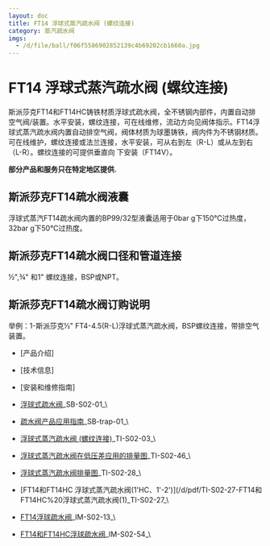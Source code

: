 ```yaml
---
layout: doc
title: FT14 浮球式蒸汽疏水阀 (螺纹连接)
category: 蒸汽疏水阀
imgs:
  - /d/file/ball/f06f5586902852139c4b69202cb1660a.jpg
---
```


# FT14 浮球式蒸汽疏水阀 (螺纹连接)

斯派莎克FT14和FT14HC铸铁材质浮球式疏水阀，全不锈钢内部件，内置自动排空气阀/装置。水平安装，螺纹连接，可在线维修，流动方向见阀体指示。FT14浮球式蒸汽疏水阀内置自动排空气阀，阀体材质为球墨铸铁，阀内件为不锈钢材质。可在线维护，螺纹连接或法兰连接，水平安装，可从右到左（R-L）或从左到右（L-R）。螺纹连接的可提供垂直向 下安装（FT14V）。

**部分产品和服务只在特定地区提供.**

## 斯派莎克FT14疏水阀液囊

浮球式蒸汽FT14疏水阀内置的BP99/32型液囊适用于0bar g下150℃过热度，32bar g下50℃过热度。

## 斯派莎克FT14疏水阀口径和管道连接

½",¾" 和1" 螺纹连接，BSP或NPT。

## 斯派莎克FT14疏水阀订购说明

举例：1-斯派莎克½" FT4-4.5(R-L)浮球式蒸汽疏水阀，BSP螺纹连接，带排空气装置。

- [产品介绍]
- [技术信息]
- [安装和维修指南]

- [浮球式疏水阀](/d/pdf/SB-S02-01-%E6%B5%AE%E7%90%83%E5%BC%8F%E7%96%8F%E6%B0%B4%E9%98%80.pdf)\_SB-S02-01\_\
- [疏水阀产品应用指南](/d/pdf/SB-trap-01-%E7%96%8F%E6%B0%B4%E9%98%80%E4%BA%A7%E5%93%81%E5%BA%94%E7%94%A8%E6%8C%87%E5%8D%97.pdf)\_SB-trap-01\_\

- [浮球式蒸汽疏水阀 (螺纹连接)](</d/pdf/TI-S02-03-FT14%20浮球式蒸汽疏水阀%20(螺纹连接)%202.pdf>)\_TI-S02-03\_\
- [浮球式蒸汽疏水阀在低压差应用的排量图](/d/pdf/TI-S02-46-FT14%20浮球式蒸汽疏水阀在低压差应用的排量图.pdf)\_TI-S02-46\_\
- [浮球式蒸汽疏水阀排量图](/d/pdf/TI-S02-28-FT14%20浮球式蒸汽疏水阀排量图.pdf)\_TI-S02-28\_\
- [FT14和FT14HC 浮球式蒸汽疏水阀(1'HC、1'-2')](/d/pdf/TI-S02-27-FT14和FT14HC%20浮球式蒸汽疏水阀(1)\_TI-S02-27\_\

- [FT14浮球疏水阀](/d/pdf/IM-S02-13-FT14浮球疏水阀.pdf)\_IM-S02-13\_\
- [FT14和FT14HC浮球疏水阀](/d/pdf/IM-S02-54-FT14和FT14HC浮球疏水阀.pdf)\_IM-S02-54\_\

